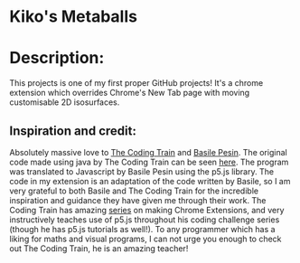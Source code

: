 # Kiko's Metaballs
# Description: 
This projects is one of my first proper GitHub projects! It's a chrome extension which overrides Chrome's New Tab page with moving customisable 2D isosurfaces.
## Inspiration and credit:
Absolutely massive love to [The Coding Train](https://www.youtube.com/channel/UCvjgXvBlbQiydffZU7m1_aw) and [Basile Pesin](https://github.com/Vertmo). The original code made using java by The Coding Train can be seen [here](https://thecodingtrain.com/CodingChallenges/028-metaballs.html). The program was translated to Javascript by Basile Pesin using the p5.js library. The code in my extension is an adaptation of the code written by Basile, so I am very grateful to both Basile and The Coding Train for the incredible inspiration and guidance they have given me through their work. 
The Coding Train has amazing [series](https://www.youtube.com/playlist?list=PLRqwX-V7Uu6bL9VOMT65ahNEri9uqLWfS) on making Chrome Extensions, and very instructively teaches use of p5.js throughout his coding challenge series (though he has p5.js tutorials as well!). To any programmer which has a liking for maths and visual programs, I can not urge you enough to check out The Coding Train, he is an amazing teacher!
